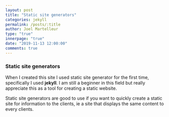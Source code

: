 ```yaml
---
layout: post
title: "Static site generators"
categories: jekyll
permalink: /posts/:title
author: Joel Martelleur
type: "true"
innerpage: "true"
date: "2019-11-13 12:00:00" 
comments: true
---
```



### Static site generators

When I created this site I used static site generator for the first time, specifically I used __jekyll__. I am still a beginner in this field but really appreciate this as a tool for creating a static website. 

Static site generators are good to use if you want to quickly create a static site for information to the clients, ie a site that displays the same content to every clients.